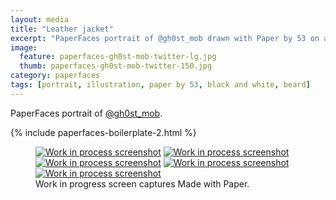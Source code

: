 ```yaml
---
layout: media
title: "Leather jacket"
excerpt: "PaperFaces portrait of @gh0st_mob drawn with Paper by 53 on an iPad."
image: 
  feature: paperfaces-gh0st-mob-twitter-lg.jpg
  thumb: paperfaces-gh0st-mob-twitter-150.jpg
category: paperfaces
tags: [portrait, illustration, paper by 53, black and white, beard]
---
```


PaperFaces portrait of [@gh0st_mob](http://twitter.com/gh0st_mob).

{% include paperfaces-boilerplate-2.html %}

<figure class="third">
	<a href="{{ site.url }}/images/paperfaces-gh0st-mob-process-1-lg.jpg"><img src="{{ site.url }}/images/paperfaces-gh0st-mob-process-1-600.jpg" alt="Work in process screenshot"></a>
	<a href="{{ site.url }}/images/paperfaces-gh0st-mob-process-2-lg.jpg"><img src="{{ site.url }}/images/paperfaces-gh0st-mob-process-2-600.jpg" alt="Work in process screenshot"></a>
	<a href="{{ site.url }}/images/paperfaces-gh0st-mob-process-3-lg.jpg"><img src="{{ site.url }}/images/paperfaces-gh0st-mob-process-3-600.jpg" alt="Work in process screenshot"></a>
	<a href="{{ site.url }}/images/paperfaces-gh0st-mob-process-4-lg.jpg"><img src="{{ site.url }}/images/paperfaces-gh0st-mob-process-4-600.jpg" alt="Work in process screenshot"></a>
	<a href="{{ site.url }}/images/paperfaces-gh0st-mob-process-5-lg.jpg"><img src="{{ site.url }}/images/paperfaces-gh0st-mob-process-5-600.jpg" alt="Work in process screenshot"></a>
	<figcaption>Work in progress screen captures Made with Paper.</figcaption>
</figure>